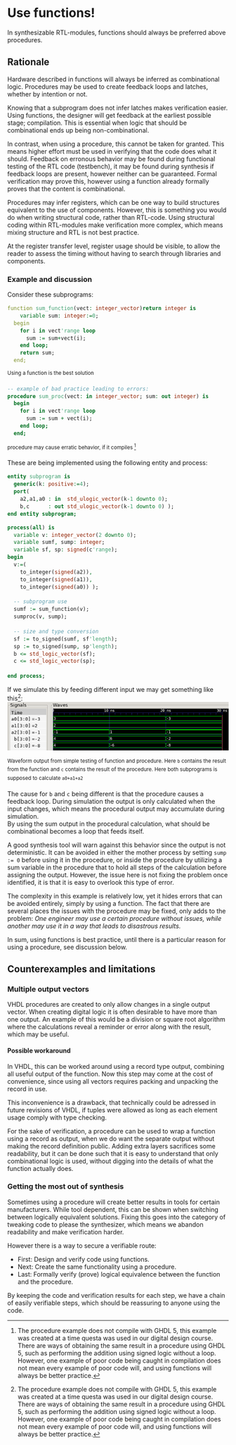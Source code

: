 # Use functions! #
In synthesizable RTL-modules, functions should always be preferred above procedures.

## Rationale 
Hardware described in functions will always be inferred as combinational logic. Procedures may be used to create feedback loops and latches, whether by intention or not. 

Knowing that a subprogram does not infer latches makes verification easier. 
Using functions, the designer will get feedback at the earliest possible stage; compilation. 
This is essential when logic that should be combinational ends up being non-combinational.  

In contrast, when using a procedure, this cannot be taken for granted. This means higher effort must be used in verifying that the code does what it should. 
Feedback on erronous behavior may be found during functional testing of the RTL code (testbench), it may be found during synthesis if feedback loops are present, however neither can be guaranteed. Formal verification may prove this, however using a function already formally proves that the content is combinational.  

Procedures may infer registers, which can be one way to build structures equivalent to the use of components. 
However, this is something you would do when writing structural code, rather than RTL-code. 
Using structural coding within RTL-modules make verification more complex, which means mixing structure and RTL is not best practice.

At the register transfer level, register usage should be visible, to allow the reader to assess the timing without having to search through libraries and components.

### Example and discussion

Consider these subprograms:
```vhdl
function sum_function(vect: integer_vector)return integer is
    variable sum: integer:=0;
  begin
    for i in vect'range loop
      sum := sum+vect(i);
    end loop;
    return sum;
  end; 
```
<sup>Using a function is the best solution</sup>

```vhdl
-- example of bad practice leading to errors:
procedure sum_proc(vect: in integer_vector; sum: out integer) is
  begin 
    for i in vect'range loop
      sum := sum + vect(i);
    end loop; 
  end;
```
<sup>procedure may cause erratic behavior, if it compiles [^1]</sup>

These are being implemented using the following entity and process: 
```vhdl
entity subprogram is
  generic(k: positive:=4);
  port(
    a2,a1,a0 : in  std_ulogic_vector(k-1 downto 0);
    b,c      : out std_ulogic_vector(k-1 downto 0) );
end entity subprogram;
```

```vhdl
process(all) is
  variable v: integer_vector(2 downto 0);
  variable sumf, sump: integer;
  variable sf, sp: signed(c'range);
begin
  v:=(
    to_integer(signed(a2)),
    to_integer(signed(a1)),
    to_integer(signed(a0)) );

  -- subprogram use
  sumf := sum_function(v);
  sumproc(v, sump);

  -- size and type conversion  
  sf := to_signed(sumf, sf'length);
  sp := to_signed(sump, sp'length);
  b <= std_logic_vector(sf);
  c <= std_logic_vector(sp);

end process;
```

If we simulate this by feeding different input we may get something like this[^1]:
![Subprogram waveform](./assets/subprog-sum.png)

<sup>Waveform output from simple testing of function and procedure. 
Here ```b``` contains the result from the function and ```c``` contains the result of the procedure. 
Here both subprograms is supposed to calculate ```a0+a1+a2```
</sup>
[^1]: The procedure example does not compile with GHDL 5, this example was created at a time questa was used in our digital design course. There are ways of obtaining the same result in a procedure using GHDL 5, such as performing the addition using signed logic without a loop. However, one example of poor code being caught in compilation does not mean every example of poor code will, and using functions will always be better practice.   

The cause for ```b``` and ```c``` being different is that the procedure causes a feedback loop.
During simulation the output is only calculated when the input changes, which means the procedural output may accumulate during simulation.  
By using the sum output in the procedural calculation, what should be combinational becomes a loop that feeds itself. 

A good synthesis tool will warn against this behavior since the output is not deterministic. 
It can be avoided in either the mother process by setting ```sump := 0``` before using it in the procedure, or inside the procedure by utilizing a sum variable in the procedure that to hold all steps of the calculation before assigning the output. 
However, the issue here is not fixing the problem once identified, it is that it is easy to overlook this type of error. 

The complexity in this example is relatively low, yet it hides errors that can be avoided entirely, simply by using a function. 
The fact that there are several places the issues with the procedure may be fixed, only adds to the problem: 
_One engineer may use a certain procedure without issues, while another may use it in a way that leads to disastrous results._ 

In sum, using functions is best practice, until there is a particular reason for using a procedure, see discussion below. 

## Counterexamples and limitations
### Multiple output vectors
VHDL procedures are created to only allow changes in a single output vector. 
When creating digital logic it is often desirable to have more than one output. 
An example of this would be a division or square root algorithm where the calculations reveal a reminder or error along with the result, which may be useful. 

#### Possible workaround
In VHDL, this can be worked around using a record type output, combining all useful output of the function. 
Now this step may come at the cost of convenience, since using all vectors requires packing and unpacking the record in use. 

This inconvenience is a drawback, that technically could be adressed in future revisions of VHDL, if tuples were allowed as long as each element usage comply with type checking. 

For the sake of verification, a procedure can be used to wrap a function using a record as output, when we do want the separate output without making the record definition public. 
Adding extra layers sacrifices some readability, but it can be done such that it is easy to understand that only combinational logic is used, without digging into the details of what the function actually does.  


### Getting the most out of synthesis
Sometimes using a procedure will create better results in tools for certain manufacturers. 
While tool dependent, this can be shown when switching between logically equivalent solutions. 
Fixing this goes into the category of tweaking code to please the synthesizer, which means we abandon readability and make verification harder. 

However there is a way to secure a verifiable route: 
* First: Design and verify code using functions. 
* Next: Create the same functionality using a procedure. 
* Last: Formally verify (prove) logical equivalence between the function and the procedure. 

By keeping the code and verification results for each step, we have a chain of easily verifiable steps, which should be reassuring to anyone using the code. 
